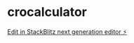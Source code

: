 # crocalculator

[Edit in StackBlitz next generation editor ⚡️](https://stackblitz.com/~/github.com/matlabuild/crocalculator)